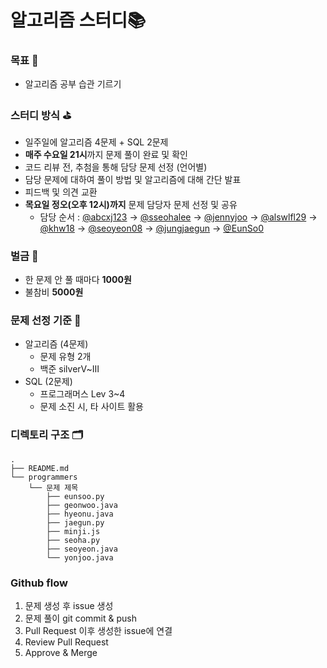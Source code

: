 # 알고리즘 스터디📚
### 목표 🎯
- 알고리즘 공부 습관 기르기 
### 스터디 방식 ⛳️
- 일주일에 알고리즘 4문제 + SQL 2문제
- **매주 수요일 21시**까지 문제 풀이 완료 및 확인
- 코드 리뷰 전, 추첨을 통해 담당 문제 선정 (언어별)
- 담당 문제에 대하여 풀이 방법 및 알고리즘에 대해 간단 발표
- 피드백 및 의견 교환
- **목요일 정오(오후 12시)까지** 문제 담당자 문제 선정 및 공유
  - 담당 순서 : [@abcxj123](https://github.com/abcxj123) → [@sseohalee](https://github.com/sseohalee) → [@jennyjoo](https://github.com/jennyjoo) → [@alswlfl29](https://github.com/alswlfl29) → [@khw18](https://github.com/khw18) → [@seoyeon08](https://github.com/seoyeon08) → [@jungjaegun](https://github.com/jungjaegun) → [@EunSo0](https://github.com/EunSo0)
### 벌금 💸
- 한 문제 안 풀 때마다 **1000원**
- 불참비 **5000원** 
### 문제 선정 기준 🧐
- 알고리즘 (4문제)
  - 문제 유형 2개
  - 백준 silverⅤ~Ⅲ
- SQL (2문제)
  - 프로그래머스 Lev 3~4
  - 문제 소진 시, 타 사이트 활용
 
### 디렉토리 구조 🗂
```
.
├── README.md
└── programmers
    └── 문제 제목
        ├── eunsoo.py
        ├── geonwoo.java
        ├── hyeonu.java
        ├── jaegun.py
        ├── minji.js
        ├── seoha.py
        ├── seoyeon.java
        └── yonjoo.java

```
### Github flow 
1. 문제 생성 후 issue 생성
2. 문제 풀이 git commit & push
3. Pull Request 이후 생성한 issue에 연결
4. Review Pull Request
5. Approve & Merge
